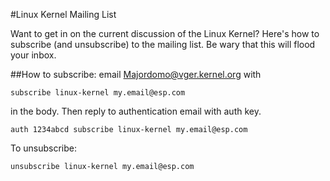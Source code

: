 #Linux Kernel Mailing List

Want to get in on the current discussion of the Linux Kernel? Here's how to subscribe (and unsubscribe) to the mailing list. Be wary that this will flood your inbox.

##How to subscribe:
email Majordomo@vger.kernel.org with 
```
subscribe linux-kernel my.email@esp.com
```
in the body.
Then reply to authentication email with auth key.
```
auth 1234abcd subscribe linux-kernel my.email@esp.com
```

To unsubscribe:
```
unsubscribe linux-kernel my.email@esp.com
```
